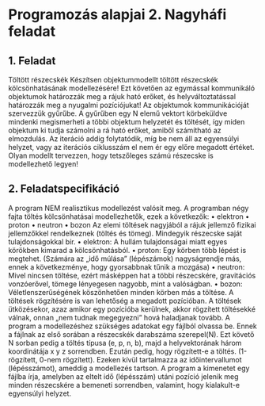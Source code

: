 # Programozás alapjai 2. Nagyháfi feladat
## 1. Feladat 
Töltött részecskék
Készítsen objektummodellt töltött részecskék kölcsönhatásának modellezésére! Ezt követően 
az egymással kommunikáló objektumok határozzák meg a rájuk ható erőket, és 
helyváltoztatással határozzák meg a nyugalmi pozíciójukat!
Az objektumok kommunikációját szervezzük gyűrűbe. A gyűrűben egy N elemű vektort 
körbeküldve mindenki megismerheti a többi objektum helyzetét és töltését, így miden 
objektum ki tudja számolni a rá ható erőket, amiből számítható az elmozdulás. Az iteráció 
addig folytatódik, míg be nem áll az egyensúlyi helyzet, vagy az iterációs ciklusszám el nem 
ér egy előre megadott értéket. Olyan modellt tervezzen, hogy tetszőleges számú részecske is 
modellezhető legyen!
## 2. Feladatspecifikáció 
A program NEM realisztikus modellezést valósít meg.
A programban négy fajta töltés kölcsönhatásai modellezhetők, ezek a következők:
• elektron
• proton
• neutron
• bozon
Az elemi töltések nagyjából a rájuk jellemző fizikai jellemzőkkel rendelkeznek (töltés és 
tömeg).
Mindegyik részecske saját tulajdonságokkal bír.
• elektron: A hullám tulajdonságai miatt egyes körökben kimarad a kölcsönhatásból.
• proton: Egy körben több lépést is megtehet. (Számára az „idő múlása” (lépészámok)
nagyságrendje más, ennek a következménye, hogy gyorsabbnak tűnik a mozgása)
• neutron: Mivel nincsen töltése, ezért másképpen hat a többi részecskére, gravitációs 
vonzóerővel, tömege lényegesen nagyobb, mint a valóságban.
• bozon: Véletlenszerűségének köszönhetően minden körben más a töltése.
A töltések rögzítésére is van lehetőség a megadott pozícióban.
A töltések ütközésekor, azaz amikor egy pozícióba kerülnek, akkor rögzített töltésekké 
válnak, onnan „nem tudnak megegyezni” hová haladjanak tovább.
A program a modellezéshez szükséges adatokat egy fájlból olvassa be.
Ennek a fájlnak az első sorában a részecskék darabszáma szerepel(N).
Ezt követő N sorban pedig a töltés típusa (e, p, n, b), majd a helyvektorának három 
koordinátája x y z sorrendben.
Ezután pedig, hogy rögzített-e a töltés. (1-rögzített, 0-nem rögzített).
Ezeken kívül tartalmazza az időintervallumot (lépésszámot), ameddig a modellezés tartson. 
A program a kimenetet egy fájlba írja, amelyben az eltelt idő (lépésszám) utáni pozíció
jelenik meg minden részecskére a bemeneti sorrendben, valamint, hogy kialakult-e egyensúlyi helyzet.

